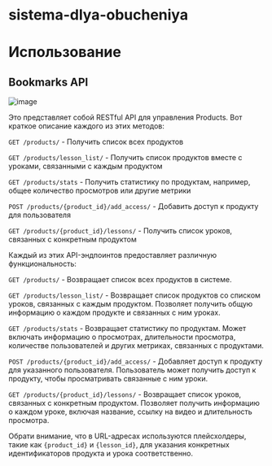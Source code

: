 # sistema-dlya-obucheniya

# Использование
## Bookmarks API
![image](https://github.com/BunyodNaimov/sistema-dlya-obucheniya/assets/122611882/479d1d09-36ea-44c3-a934-21219d6e8a83)


Это представляет собой RESTful API для управления Products. Вот краткое описание каждого из этих методов:

`GET /products/` - Получить список всех продуктов

`GET /products/lesson_list/` - Получить список продуктов вместе с уроками, связанными с каждым продуктом

`GET /products/stats` - Получить статистику по продуктам, например, общее количество просмотров или другие метрики

`POST /products/{product_id}/add_access/` - Добавить доступ к продукту для пользователя

`GET /products/{product_id}/lessons/` - Получить список уроков, связанных с конкретным продуктом

Каждый из этих API-эндпоинтов предоставляет различную функциональность:

`GET /products/` - Возвращает список всех продуктов в системе.

`GET /products/lesson_list/` - Возвращает список продуктов со списком уроков, связанных с каждым продуктом. Позволяет получить общую информацию о каждом продукте и связанных с ним уроках.

`GET /products/stats` - Возвращает статистику по продуктам. Может включать информацию о просмотрах, длительности просмотра, количестве пользователей и других метриках, связанных с продуктами.

`POST /products/{product_id}/add_access/` - Добавляет доступ к продукту для указанного пользователя. Пользователь может получить доступ к продукту, чтобы просматривать связанные с ним уроки.

`GET /products/{product_id}/lessons/` - Возвращает список уроков, связанных с конкретным продуктом. Позволяет получить информацию о каждом уроке, включая название, ссылку на видео и длительность просмотра.

Обрати внимание, что в URL-адресах используются плейсхолдеры, такие как `{product_id}` и `{lesson_id}`, для указания конкретных идентификаторов продукта и урока соответственно.
